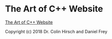 # The Art of C++ Website

[The Art of C++ Website](https://taocpp.github.io)

Copyright (c) 2018 Dr. Colin Hirsch and Daniel Frey
